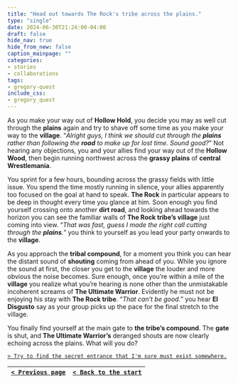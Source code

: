 ```yaml
---
title: "Head out towards The Rock's tribe across the plains."
type: "single"
date: 2024-06-30T21:24:00-04:00
draft: false
hide_nav: true
hide_from_new: false
caption_mainpage: ""
categories:
- stories
- collaborations
tags:
- gregory-quest
include_css:
- gregory_quest
---
```


As you make your way out of **Hollow Hold**, you decide you may as well cut through the **plains** again and try to shave off some time as you make your way to the **village**. “*Alright guys, I think we should cut through the **plains** rather than following the **road** to make up for lost time. Sound good?*” Not hearing any objections, you and your allies find your way out of the **Hollow Wood**, then begin running northwest across the **grassy plains** of **central Wrestlemania**.

You sprint for a few hours, bounding across the grassy fields with little issue. You spend the time mostly running in silence, your allies apparently too focused on the goal at hand to speak. **The Rock** in particular appears to be deep in thought every time you glance at him. Soon enough you find yourself crossing onto another **dirt road**, and looking ahead towards the horizon you can see the familiar walls of **The Rock tribe’s village** just coming into view. “*That was fast, guess I made the right call cutting through the **plains**.*” you think to yourself as you lead your party onwards to the **village**.

As you approach the **tribal compound**, for a moment you think you can hear the distant sound of **shouting** coming from ahead of you. While you ignore the sound at first, the closer you get to the **village** the louder and more obvious the noise becomes. Sure enough, once you’re within a mile of the **village** you realize what you’re hearing is none other than the unmistakable incoherent screams of **The Ultimate Warrior**. Evidently he must not be enjoying his stay with **The Rock tribe**. “*That can’t be good.*” you hear **El Disgusto** say as your group picks up the pace for the final stretch to the village.

You finally find yourself at the main gate to **the tribe’s compound**. The **gate** is shut, and **The Ultimate Warrior’s** deranged shouts are now clearly echoing across the plains. What will you do?

[``> Try to find the secret entrance that I'm sure must exist somewhere.``](../135)

|[``< Previous page``](../133)|[``< Back to the start``](../)|
|---|---|